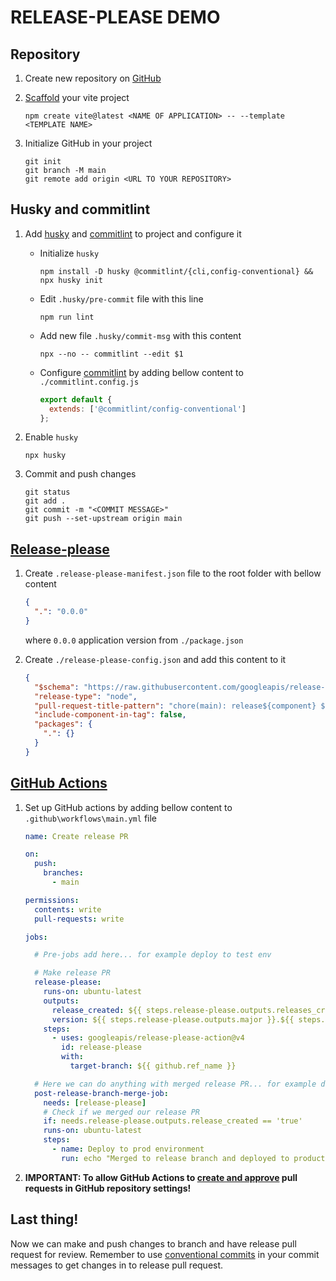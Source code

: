 # RELEASE-PLEASE DEMO

## Repository

1. Create new repository on [GitHub](https://github.com)
1. [Scaffold](https://vitejs.dev/guide/#scaffolding-your-first-vite-project) your vite project

    ```shell
    npm create vite@latest <NAME OF APPLICATION> -- --template <TEMPLATE NAME>
    ```

1. Initialize GitHub in your project

    ```shell
    git init
    git branch -M main
    git remote add origin <URL TO YOUR REPOSITORY>
    ```

## Husky and commitlint

1. Add [husky](https://typicode.github.io/husky/) and [commitlint](https://commitlint.js.org/guides/getting-started.html) to project and configure it

    - Initialize `husky`

      ```shell
      npm install -D husky @commitlint/{cli,config-conventional} &&
      npx husky init
      ```

    - Edit `.husky/pre-commit` file with this line

      ```shell
      npm run lint
      ```

    - Add new file `.husky/commit-msg` with this content

      ```shell
      npx --no -- commitlint --edit $1
      ```

    - Configure [commitlint](https://commitlint.js.org/guides/getting-started.html) by adding bellow content to `./commitlint.config.js`

      ```js
      export default {
        extends: ['@commitlint/config-conventional']
      };
      ```

1. Enable `husky`

    ```shell
    npx husky
    ```


1. Commit and push changes

    ```shell
    git status
    git add .
    git commit -m "<COMMIT MESSAGE>"
    git push --set-upstream origin main
    ```

## [Release-please](https://github.com/googleapis/release-please)

1. Create `.release-please-manifest.json` file to the root folder with bellow content

    ```json
    {
      ".": "0.0.0"
    }
    ```

    where `0.0.0` application version from `./package.json`

1. Create `./release-please-config.json` and add this content to it

    ```json
    {
      "$schema": "https://raw.githubusercontent.com/googleapis/release-please/main/schemas/config.json",
      "release-type": "node",
      "pull-request-title-pattern": "chore(main): release${component} ${version}",
      "include-component-in-tag": false,
      "packages": {
        ".": {}
      }
    }
    ```

## [GitHub Actions](https://docs.github.com/en/actions)

1. Set up GitHub actions by adding bellow content to `.github\workflows\main.yml` file

    ```yaml
    name: Create release PR

    on:
      push:
        branches:
          - main

    permissions:
      contents: write
      pull-requests: write

    jobs:

      # Pre-jobs add here... for example deploy to test env

      # Make release PR
      release-please:
        runs-on: ubuntu-latest
        outputs:
          release_created: ${{ steps.release-please.outputs.releases_created }}
          version: ${{ steps.release-please.outputs.major }}.${{ steps.release-please.outputs.minor }}.${{ steps.release-please.outputs.patch }}
        steps:
          - uses: googleapis/release-please-action@v4
            id: release-please
            with:
              target-branch: ${{ github.ref_name }}

      # Here we can do anything with merged release PR... for example deploy to stage or production and etc.
      post-release-branch-merge-job:
        needs: [release-please]
        # Check if we merged our release PR
        if: needs.release-please.outputs.release_created == 'true'
        runs-on: ubuntu-latest
        steps:
          - name: Deploy to prod environment
            run: echo "Merged to release branch and deployed to production!"
    ```

1. **IMPORTANT: To allow GitHub Actions to [create and approve](https://github.com/googleapis/release-please-action?tab=readme-ov-file#workflow-permissions) pull requests in GitHub repository settings!**

## Last thing!

Now we can make and push changes to branch and have release pull request for review. Remember to use [conventional commits](https://www.conventionalcommits.org/en/v1.0.0/#specification) in your commit messages to get changes in to release pull request.
